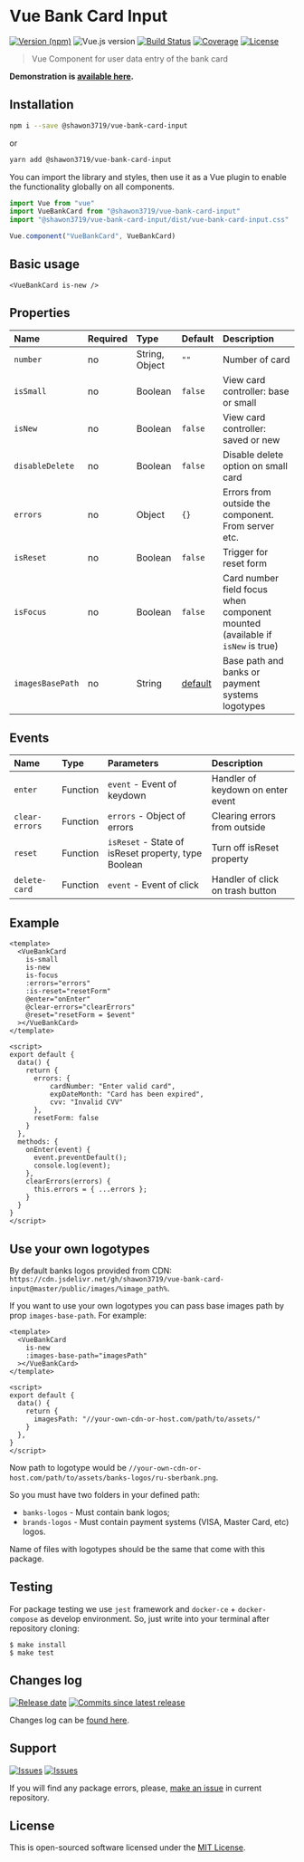 <p align="center">
  <img src="https://i.ibb.co/8NDbymc/ttt.png" alt="" />
  <img src="https://iili.io/68jmhB.png" alt="" />
</p>

# Vue Bank Card Input

[![Version (npm)][badge_npm_version]][link_npm]
![Vue.js version][badge_vue_version]
[![Build Status][badge_build_status]][link_build_status]
[![Coverage][badge_coverage]][link_coverage]
[![License][badge_license]][link_license]

> Vue Component for user data entry of the bank card

**Demonstration is [available here](https://shawon3719.github.io/vue-bank-card-input/).**

## Installation

```bash
npm i --save @shawon3719/vue-bank-card-input
```

or

```bash
yarn add @shawon3719/vue-bank-card-input
```

You can import the library and styles, then use it as a Vue plugin to enable the functionality globally on all components.

```js
import Vue from "vue"
import VueBankCard from "@shawon3719/vue-bank-card-input"
import "@shawon3719/vue-bank-card-input/dist/vue-bank-card-input.css"

Vue.component("VueBankCard", VueBankCard)
```

## Basic usage

```vue
<VueBankCard is-new />
```

## Properties

Name      | Required | Type           | Default | Description
:---      | :---     | :---           | :---    | :---
`number`  | no       | String, Object | `""`    | Number of card
`isSmall` | no       | Boolean        | `false` | View card controller: base or small
`isNew`   | no       | Boolean        | `false` | View card controller: saved or new
`disableDelete`   | no       | Boolean        | `false` | Disable delete option on small card
`errors`  | no       | Object         | `{}`    | Errors from outside the component. From server etc.
`isReset` | no       | Boolean        | `false` | Trigger for reset form
`isFocus` | no       | Boolean        | `false` | Card number field focus when component mounted (available if `isNew` is true)
`imagesBasePath` | no | String | [default](`https://cdn.jsdelivr.net/gh/shawon3719/vue-bank-card-input@master/public/images/`) | Base path and banks or payment systems logotypes

## Events

Name           | Type     | Parameters | Description
:---           | :---     | :---       | :---
`enter`        | Function | `event` - Event of keydown | Handler of keydown on enter event
`clear-errors` | Function | `errors` - Object of errors | Clearing errors from outside
`reset`        | Function | `isReset` - State of isReset property, type Boolean | Turn off isReset property
`delete-card`  | Function | `event` - Event of click | Handler of click on trash button

## Example

```vue
<template>
  <VueBankCard
    is-small
    is-new
    is-focus
    :errors="errors"
    :is-reset="resetForm"
    @enter="onEnter"
    @clear-errors="clearErrors"
    @reset="resetForm = $event"
  ></VueBankCard>
</template>

<script>
export default {
  data() {
    return {
      errors: {
          cardNumber: "Enter valid card",
          expDateMonth: "Card has been expired",
          cvv: "Invalid CVV"
      },
      resetForm: false
    }
  },
  methods: {
    onEnter(event) {
      event.preventDefault();
      console.log(event);
    },
    clearErrors(errors) {
      this.errors = { ...errors };
    }
  }
}
</script>
```
## Use your own logotypes

By default banks logos provided from CDN: `https://cdn.jsdelivr.net/gh/shawon3719/vue-bank-card-input@master/public/images/%image_path%`.

If you want to use your own logotypes you can pass base images path by prop `images-base-path`. For example:
```vue
<template>
  <VueBankCard
    is-new
    :images-base-path="imagesPath"
  ></VueBankCard>
</template>

<script>
export default {
  data() {
    return {
      imagesPath: "//your-own-cdn-or-host.com/path/to/assets/"
    }
  },
}
</script>
```

Now path to logotype would be `//your-own-cdn-or-host.com/path/to/assets/banks-logos/ru-sberbank.png`.

So you must have two folders in your defined path:
 - `banks-logos` - Must contain bank logos;
 - `brands-logos` - Must contain payment systems (VISA, Master Card, etc) logos.

Name of files with logotypes should be the same that come with this package.

## Testing

For package testing we use `jest` framework and `docker-ce` + `docker-compose` as develop environment. So, just write into your terminal after repository cloning:

```shell
$ make install
$ make test
```

## Changes log

[![Release date][badge_release_date]][link_releases]
[![Commits since latest release][badge_commits_since_release]][link_commits]

Changes log can be [found here][link_changes_log].

## Support

[![Issues][badge_issues]][link_issues]
[![Issues][badge_pulls]][link_pulls]

If you will find any package errors, please, [make an issue][link_create_issue] in current repository.

## License

This is open-sourced software licensed under the [MIT License][link_license].

[badge_npm_version]:https://img.shields.io/npm/v/@shawon3719/vue-bank-card-input.svg?maxAge=180
[badge_vue_version]:https://img.shields.io/github/package-json/dependency-version/shawon3719/vue-bank-card-input/vue.svg
[badge_build_status]:https://img.shields.io/github/workflow/status/shawon3719/vue-bank-card-input/tests/master
[badge_coverage]:https://img.shields.io/codecov/c/github/shawon3719/vue-bank-card-input/master.svg?maxAge=60
[badge_release_date]:https://img.shields.io/github/release-date/shawon3719/vue-bank-card-input.svg?style=flat-square&maxAge=180
[badge_commits_since_release]:https://img.shields.io/github/commits-since/shawon3719/vue-bank-card-input/latest.svg?style=flat-square&maxAge=180
[badge_issues]:https://img.shields.io/github/issues/shawon3719/vue-bank-card-input.svg?style=flat-square&maxAge=180
[badge_pulls]:https://img.shields.io/github/issues-pr/shawon3719/vue-bank-card-input.svg?style=flat-square&maxAge=180
[badge_license]:https://img.shields.io/github/license/shawon3719/vue-bank-card-input.svg?longCache=true
[link_releases]:https://github.com/shawon3719/vue-bank-card-input/releases
[link_commits]:https://github.com/shawon3719/vue-bank-card-input/commits
[link_changes_log]:https://github.com/shawon3719/vue-bank-card-input/blob/master/CHANGELOG.md
[link_issues]:https://github.com/shawon3719/vue-bank-card-input/issues
[link_pulls]:https://github.com/shawon3719/vue-bank-card-input/pulls
[link_build_status]:https://travis-ci.org/shawon3719/vue-bank-card-input
[link_coverage]:https://codecov.io/gh/shawon3719/vue-bank-card-input/
[link_npm]:https://www.npmjs.com/package/@shawon3719/vue-bank-card-input
[link_create_issue]:https://github.com/shawon3719/vue-bank-card-input/issues/new/choose
[link_license]:https://github.com/shawon3719/vue-bank-card-input/blob/master/LICENSE
